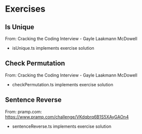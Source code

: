 # Exercises

## Is Unique

From: Cracking the Coding Interview - Gayle Laakmann McDowell

-   isUnique.ts implements exercise solution

## Check Permutation

From: Cracking the Coding Interview - Gayle Laakmann McDowell

-   checkPermutation.ts implements exercise solution

## Sentence Reverse

From: pramp.com: https://www.pramp.com/challenge/VKdqbrq6B1S5XAyGAOn4

-   sentenceReverse.ts implements exercise solution
